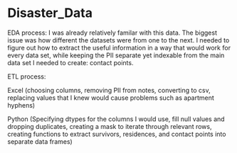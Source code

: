 # Disaster_Data

EDA process:
I was already relatively familar with this data. The biggest issue was how different the datasets were from one to the next. I needed to figure out how to extract the useful information in a way that would work for every data set, while keeping the PII separate yet indexable from the main data set I needed to create: contact points.

ETL process:

Excel (choosing columns, removing PII from notes, converting to csv, replacing values that I knew would cause problems such as apartment hyphens)

Python (Specifying dtypes for the columns I would use, fill null values and dropping duplicates, creating a mask to iterate through relevant rows, creating functions to extract survivors, residences, and contact points into separate data frames)